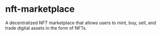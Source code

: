 # nft-marketplace
A decentralized NFT marketplace that allows users to mint, buy, sell, and trade digital assets in the form of NFTs.
